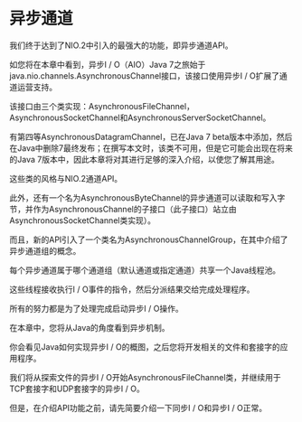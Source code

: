 # 异步通道

我们终于达到了NIO.2中引入的最强大的功能，即异步通道API。

如您将在本章中看到，异步I / O（AIO）Java 7之旅始于java.nio.channels.AsynchronousChannel接口，该接口使用异步I / O扩展了通道运营支持。

该接口由三个类实现：AsynchronousFileChannel，AsynchronousSocketChannel和AsynchronousServerSocketChannel。

有第四等AsynchronousDatagramChannel，已在Java 7 beta版本中添加，然后在Java中删除7最终发布；在撰写本文时，该类不可用，但是它可能会出现在将来的Java 7版本中，因此本章将对其进行足够的深入介绍，以使您了解其用途。

这些类的风格与NIO.2通道API。

此外，还有一个名为AsynchronousByteChannel的异步通道可以读取和写入字节，并作为AsynchronousChannel的子接口（此子接口）站立由AsynchronousSocketChannel类实现）。

而且，新的API引入了一个类名为AsynchronousChannelGroup，在其中介绍了异步通道组的概念。

每个异步通道属于哪个通道组（默认通道或指定通道）共享一个Java线程池。

这些线程接收执行I / O事件的指令，然后分派结果交给完成处理程序。

所有的努力都是为了处理完成启动异步I / O操作。

在本章中，您将从Java的角度看到异步机制。

你会看见Java如何实现异步I / O的概图，之后您将开发相关的文件和套接字的应用程序。

我们将从探索文件的异步I / O开始AsynchronousFileChannel类，并继续用于TCP套接字和UDP套接字的异步I / O。

但是，在介绍API功能之前，请先简要介绍一下同步I / O和异步I / O正常。


